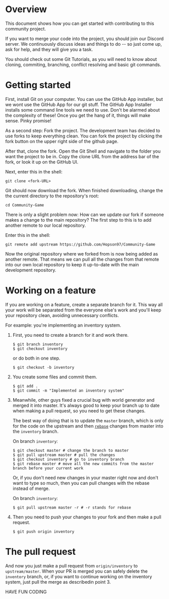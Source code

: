 # Overview

This document shows how you can get started with contributing to this community project.

If you want to merge your code into the project, you should join our Discord server.
We continuously discuss ideas and things to do -- so just come up, ask
for help, and they will give you a task.

You should check out some Git Tutorials, as you will need to know about
cloning, commiting, branching, conflict resolving and basic git commands.

# Getting started

First, install Git on your computer. You can use the GitHub App installer, but
we wont use the GitHub App for our git stuff. The GitHub App Installer installs
some command line tools we need to use. Don't be alarmed about the complexity of these!
Once you get the hang of it, things will make sense. Pinky promise!

As a second step: Fork the project. The development team has
decided to use forks to keep everything clean. You can fork the project by
clicking the fork button on the upper right side of the github page.

After that, clone the fork. Open the Git Shell and navigate to the folder you want
the project to be in. Copy the clone URL from the address bar of the fork,
or look it up on the GitHub UI.

Next, enter this in the shell:

`git clone <fork-URL>`

Git should now download the fork. When finished downloading, change the the current
directory to the repository's root:

`cd Community-Game`

There is only a slight problem now: How can we update our fork if someone makes
a change to the main repository?
The first step to this is to add another remote to our local repository.

Enter this in the shell:

`git remote add upstream https://github.com/Hopson97/Community-Game`

Now the original repository where we forked from is now being added as another
remote. That means we can pull all the changes from that remote into our own
local repository to keep it up-to-date with the main development repository.

# Working on a feature
If you are working on a feature, create a separate branch for it. This way all your work will be separated from the everyone else's work and you'll keep your repository clean, avoiding unnecessary conflicts.

For example: you're implementing an inventory system.

1.  First, you need to create a branch for it and work there.
    ```
    $ git branch inventory
    $ git checkout inventory
    ```
    or do both in one step.
    ```
    $ git checkout -b inventory
    ```

2.  You create some files and commit them.
    ```
    $ git add .
    $ git commit -m "Implemented an inventory system"
    ```

3.  Meanwhile, other guys fixed a crucial bug with world generator and merged it into master. It's always good to keep your branch up to date when making a pull request, so you need to get these changes.

    The best way of doing that is to update the `master` branch, which is only for the code on the upstream and then [`rebase`](https://git-scm.com/docs/git-rebase) changes from master into the `inventory` branch.

    On branch `inventory`:
    ```
    $ git checkout master # change the branch to master
    $ git pull upstream master # pull the changes
    $ git checkout inventory # go to inventory branch
    $ git rebase master # move all the new commits from the master branch before your current work
    ```

    Or, if you don't need new changes in your master right now and don't want to type so much, then you can pull changes with the rebase instead of merge.

    On branch `inventory`:
    ```
    $ git pull upstream master -r # -r stands for rebase
    ```

4.  Then you need to push your changes to your fork and then make a pull request.
    ```
    $ git push origin inventory
    ```

# The pull request

And now you just make a pull request from `origin/inventory` to `upstream/master`.
When your PR is merged you can safely delete the `inventory` branch, or, if you
want to continue working on the inventory system, just pull the merge as describedin point 3.

HAVE FUN CODING
